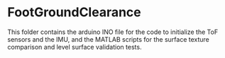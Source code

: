 # FootGroundClearance

This folder contains the arduino INO file for the code to initialize the ToF sensors and the IMU, and the MATLAB scripts for the surface texture comparison and level surface validation tests.
